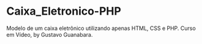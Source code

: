 # Caixa_Eletronico-PHP
 Modelo de um caixa eletrônico utilizando apenas HTML, CSS e PHP. Curso em Vídeo, by Gustavo Guanabara.
